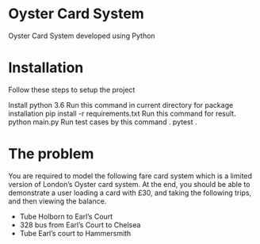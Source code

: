 # Oyster Card System
Oyster Card System developed using Python

# Installation
Follow these steps to setup the project

Install python 3.6
Run this command in current directory for package installation pip install -r requirements.txt
Run this command for result. python main.py
Run test cases by this command . pytest .

# The problem
You are required to model the following fare card system which is a limited version of London’s Oyster card system. At the end, you should be able to demonstrate a user loading a card with £30, and taking the following trips, and then viewing the balance.

- Tube Holborn to Earl’s Court
- 328 bus from Earl’s Court to Chelsea
- Tube Earl’s court to Hammersmith
